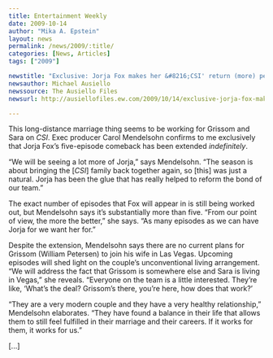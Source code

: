 ```yaml
---
title: Entertainment Weekly
date: 2009-10-14
author: "Mika A. Epstein"
layout: news
permalink: /news/2009/:title/
categories: [News, Articles]
tags: ["2009"]

newstitle: "Exclusive: Jorja Fox makes her &#8216;CSI' return (more) permanent!  "
newsauthor: Michael Ausiello
newssource: The Ausiello Files
newsurl: http://ausiellofiles.ew.com/2009/10/14/exclusive-jorja-fox-makes-her-csi-return-more-permanent/

---
```


This long-distance marriage thing seems to be working for Grissom and Sara on *CSI*. Exec producer Carol Mendelsohn confirms to me exclusively that Jorja Fox’s five-episode comeback has been extended *indefinitely*.

“We will be seeing a lot more of Jorja,” says Mendelsohn. “The season is about bringing the [*CSI*] family back together again, so [this] was just a natural. Jorja has been the glue that has really helped to reform the bond of our team.”

The exact number of episodes that Fox will appear in is still being worked out, but Mendelsohn says it’s substantially more than five. “From our point of view, the more the better,” she says. “As many episodes as we can have Jorja for we want her for.”

Despite the extension, Mendelsohn says there are no current plans for Grissom (William Petersen) to join his wife in Las Vegas. Upcoming episodes will shed light on the couple’s unconventional living arrangement. “We will address the fact that Grissom is somewhere else and Sara is living in Vegas,” she reveals. “Everyone on the team is a little interested. They’re like, ‘What’s the deal? Grissom’s there, you’re here, how does that work?’

“They are a very modern couple and they have a very healthy relationship,” Mendelsohn elaborates. “They have found a balance in their life that allows them to still feel fulfilled in their marriage and their careers. If it works for them, it works for us.”

[...]

